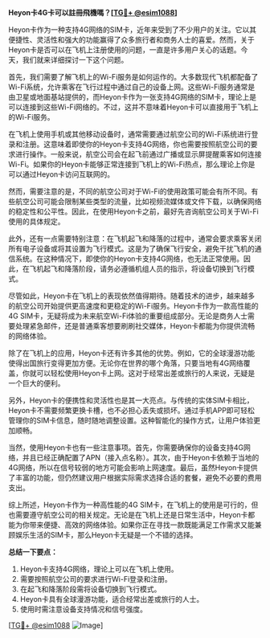 **Heyon卡4G卡可以註冊飛機嗎？[[TG💪+ @esim1088](https://t.me/s/esim1088)]**

Heyon卡作为一种支持4G网络的SIM卡，近年来受到了不少用户的关注。它以其便捷性、灵活性和强大的功能赢得了众多旅行者和商务人士的喜爱。然而，关于Heyon卡是否可以在飞机上注册使用的问题，一直是许多用户关心的话题。今天，我们就来详细探讨一下这个问题。

首先，我们需要了解飞机上的Wi-Fi服务是如何运作的。大多数现代飞机都配备了Wi-Fi系统，允许乘客在飞行过程中通过自己的设备上网。这些Wi-Fi服务通常是由卫星或地面基站提供的，而Heyon卡作为一张支持4G网络的SIM卡，理论上是可以连接到这些Wi-Fi网络的。不过，这并不意味着Heyon卡可以直接用于飞机上的Wi-Fi服务。

在飞机上使用手机或其他移动设备时，通常需要通过航空公司的Wi-Fi系统进行登录和注册。这意味着即使你的Heyon卡支持4G网络，你也需要按照航空公司的要求进行操作。一般来说，航空公司会在起飞前通过广播或显示屏提醒乘客如何连接Wi-Fi。如果你的Heyon卡能够正常连接到飞机上的Wi-Fi热点，那么理论上你是可以通过Heyon卡访问互联网的。

然而，需要注意的是，不同的航空公司对于Wi-Fi的使用政策可能会有所不同。有些航空公司可能会限制某些类型的流量，比如视频流媒体或文件下载，以确保网络的稳定性和公平性。因此，在使用Heyon卡之前，最好先咨询航空公司关于Wi-Fi使用的具体规定。

此外，还有一点需要特别注意：在飞机起飞和降落的过程中，通常会要求乘客关闭所有电子设备或将其设置为飞行模式。这是为了确保飞行安全，避免干扰飞机的通信系统。在这种情况下，即使你的Heyon卡支持4G网络，也无法正常使用。因此，在飞机起飞和降落阶段，请务必遵循机组人员的指示，将设备切换到飞行模式。

尽管如此，Heyon卡在飞机上的表现依然值得期待。随着技术的进步，越来越多的航空公司开始提供更高速度和更稳定的Wi-Fi服务。Heyon卡作为一款高性能的4G SIM卡，无疑将成为未来航空Wi-Fi体验的重要组成部分。无论是商务人士需要处理紧急邮件，还是普通乘客想要刷刷社交媒体，Heyon卡都能为你提供流畅的网络体验。

除了在飞机上的应用，Heyon卡还有许多其他的优势。例如，它的全球漫游功能使得出国旅行变得更加方便。无论你在世界的哪个角落，只要当地有4G网络覆盖，你就可以轻松使用Heyon卡上网。这对于经常出差或旅行的人来说，无疑是一个巨大的便利。

另外，Heyon卡的便携性和灵活性也是其一大亮点。与传统的实体SIM卡相比，Heyon卡不需要频繁更换卡槽，也不必担心丢失或损坏。通过手机APP即可轻松管理你的SIM卡信息，随时随地调整设置。这种智能化的操作方式，让用户体验更加顺畅。

当然，使用Heyon卡也有一些注意事项。首先，你需要确保你的设备支持4G网络，并且已经正确配置了APN（接入点名称）。其次，由于Heyon卡依赖于当地的4G网络，所以在信号较弱的地方可能会影响上网速度。最后，虽然Heyon卡提供了丰富的功能，但仍然建议用户根据实际需求选择合适的套餐，避免不必要的费用支出。

综上所述，Heyon卡作为一种高性能的4G SIM卡，在飞机上的使用是可行的，但也需要遵守航空公司的相关规定。无论是在飞机上还是日常生活中，Heyon卡都能为你带来便捷、高效的网络体验。如果你正在寻找一款既能满足工作需求又能兼顾娱乐生活的SIM卡，那么Heyon卡无疑是一个不错的选择。

**总结一下要点：**
1. Heyon卡支持4G网络，理论上可以在飞机上使用。
2. 需要按照航空公司的要求进行Wi-Fi登录和注册。
3. 在起飞和降落阶段需将设备切换到飞行模式。
4. Heyon卡具有全球漫游功能，适合经常出差或旅行的人士。
5. 使用时需注意设备支持情况和信号强度。

[[TG💪+ @esim1088](https://t.me/s/esim1088) ![Image](https://i.postimg.cc/4NQfJmqS/Snipaste-2025-05-13-00-14-12.png)]